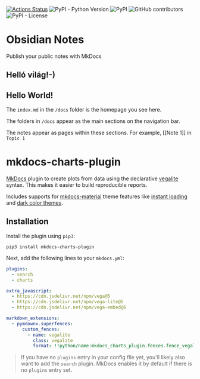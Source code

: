 [![Actions Status](https://github.com/timvink/mkdocs-charts-plugin/workflows/pytest/badge.svg)](https://github.com/timvink/mkdocs-charts-plugin/actions)
![PyPI - Python Version](https://img.shields.io/pypi/pyversions/mkdocs-charts-plugin)
![PyPI](https://img.shields.io/pypi/v/mkdocs-charts-plugin)
![GitHub contributors](https://img.shields.io/github/contributors/timvink/mkdocs-charts-plugin)
![PyPI - License](https://img.shields.io/pypi/l/mkdocs-charts-plugin)

# Obsidian Notes

Publish your public notes with MkDocs
## Helló világ!-)
## Hello World!

The `index.md` in the `/docs` folder is the homepage you see here.

The folders in `/docs` appear as the main sections on the navigation bar.

The notes appear as pages within these sections. For example, [[Note 1]] in `Topic 1`

# mkdocs-charts-plugin

[MkDocs](https://www.mkdocs.org/) plugin to create plots from data using the declarative [vegalite](https://vega.github.io/vega-lite/) syntax. This makes it easier to build reproducible reports.

Includes supports for [mkdocs-material](https://github.com/squidfunk/mkdocs-material) theme features like [instant loading](https://squidfunk.github.io/mkdocs-material/setup/setting-up-navigation/?h=reload#instant-loading) and [dark color themes](https://squidfunk.github.io/mkdocs-material/setup/changing-the-colors/#color-palette-toggle).

## Installation

Install the plugin using `pip3`:

```shell
pip3 install mkdocs-charts-plugin
```

Next, add the following lines to your `mkdocs.yml`:

```yml
plugins:
  - search
  - charts

extra_javascript:
  - https://cdn.jsdelivr.net/npm/vega@5
  - https://cdn.jsdelivr.net/npm/vega-lite@5
  - https://cdn.jsdelivr.net/npm/vega-embed@6

markdown_extensions:
  - pymdownx.superfences:
      custom_fences:
        - name: vegalite
          class: vegalite
          format: !!python/name:mkdocs_charts_plugin.fences.fence_vegalite
```

> If you have no `plugins` entry in your config file yet, you'll likely also want to add the `search` plugin. MkDocs enables it by default if there is no `plugins` entry set.

